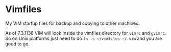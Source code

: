 Vimfiles
========

My VIM startup files for backup and copying to other machines.

As of 7.3.1138 VIM will look inside the vimfiles directory for `vimrc` and
`gvimrc`.
So on Unix platforms just need to do `ln -s ~/vimfiles ~/.vim` and you are good
to go.
